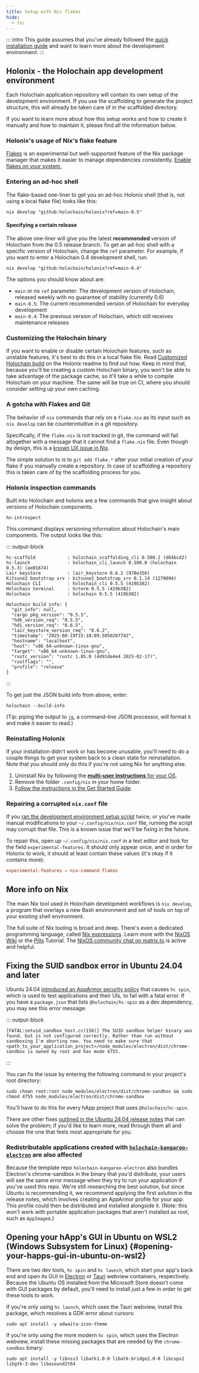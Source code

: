 ```yaml
---
title: Setup with Nix flakes
hide:
  - toc
---
```


::: intro
This guide assumes that you've already followed the [quick installation guide](/get-started/) and want to learn more about the development environment.
:::

## Holonix - the Holochain app development environment

Each Holochain application repository will contain its own setup of the development environment.
If you use the scaffolding to generate the project structure, this will already be taken care of in the scaffolded directory.

If you want to learn more about how this setup works and how to create it manually and how to maintain it, please find all the information below.

### Holonix's usage of Nix's flake feature

[Flakes](https://wiki.nixos.org/wiki/Flakes) is an experimental but well-supported feature of the Nix package manager that makes it easier to manage dependencies consistently. [Enable flakes on your system.](https://wiki.nixos.org/wiki/Flakes#Enabling_flakes_temporarily)

### Entering an ad-hoc shell

The flake-based one-liner to get you an ad-hoc Holonix shell (that is, not using a local flake file) looks like this:

<!-- TODO(upgrade): change following version number -->

```shell
nix develop "github:holochain/holonix?ref=main-0.5"
```

#### Specifying a certain release

<!-- TODO(upgrade): change following version numbers -->

The above one-liner will give you the latest **recommended** version of Holochain from the 0.5 release branch. To get an ad-hoc shell with a specific version of Holochain, change the `ref` parameter. For example, if you want to enter a Holochain 0.4 development shell, run:

```shell
nix develop "github:holochain/holonix?ref=main-0.4"
```

The options you should know about are:

* `main` or no `ref` parameter: The development version of Holochain, released weekly with no guarantee of stability (currently 0.6)
* `main-0.5`: The current recommended version of Holochain for everyday development
* `main-0.4`: The previous version of Holochain, which still receives maintenance releases

### Customizing the Holochain binary

If you want to enable or disable certain Holochain features, such as unstable features, it's best to do this in a local flake file. Read [Customized Holochain build](https://github.com/holochain/holonix?tab=readme-ov-file#customized-holochain-build) on the Holonix readme to find out how. Keep in mind that, because you'll be creating a custom Holochain binary, you won't be able to take advantage of the package cache, so it'll take a while to compile Holochain on your machine. The same will be true on CI, where you should consider setting up your own caching.

### A gotcha with Flakes and Git

The behavior of `nix` commands that rely on a `flake.nix` as its input such as `nix develop` can be counterintuitive in a git repository.

Specifically, if the `flake.nix` is not tracked in git, the command will fail altogether with a message that it cannot find a `flake.nix` file. Even though by design, this is a [known UX issue in Nix](https://github.com/NixOS/nix/issues/6642).

The simple solution to is to `git add flake.*` after your initial creation of your flake if you manually create a repository. In case of scaffolding a repository this is taken care of by the scaffolding process for you.

### Holonix inspection commands

Built into Holochain and holonix are a few commands that give insight about versions of Holochain components.

```shell
hn-introspect
```

This command displays versioning information about Holochain's main components. The output looks like this:

<!-- TODO(upgrade): change following version numbers -->

::: output-block
```text
hc-scaffold            : holochain_scaffolding_cli 0.500.2 (d64bcd2)
hc-launch              : holochain_cli_launch 0.500.0 (holochain 0.5.3) (ae01674)
Lair keystore          : lair_keystore 0.6.2 (978e356)
Kitsune2 bootstrap srv : kitsune2_bootstrap_srv 0.1.14 (1279094)
Holochain CLI          : holochain_cli 0.5.5 (419b382)
Holochain terminal     : hcterm 0.5.5 (419b382)
Holochain              : holochain 0.5.5 (419b382)

Holochain build info: {
  "git_info": null,
  "cargo_pkg_version": "0.5.5",
  "hdk_version_req": "0.5.5",
  "hdi_version_req": "0.6.5",
  "lair_keystore_version_req": "0.6.2",
  "timestamp": "2025-08-19T15:18:09.505020774Z",
  "hostname": "localhost",
  "host": "x86_64-unknown-linux-gnu",
  "target": "x86_64-unknown-linux-gnu",
  "rustc_version": "rustc 1.85.0 (4d91de4e4 2025-02-17)",
  "rustflags": "",
  "profile": "release"
}
```
:::

To get just the JSON build info from above, enter:

```shell
holochain --build-info
```

(Tip: piping the output to [`jq`](https://jqlang.org/), a command-line JSON processor, will format it and make it easier to read.)

### Reinstalling Holonix

If your installation didn't work or has become unusable, you'll need to do a couple things to get your system back to a clean state for reinstallation. Note that you should only do this if you're not using Nix for anything else.

1. Uninstall Nix by following the [**multi-user instructions** for your OS](https://nix.dev/manual/nix/2.32/installation/uninstall.html#multi-user).
2. Remove the folder `.config/nix` in your home folder.
3. [Follow the instructions in the Get Started Guide](/get-started/#2-3-set-up-development-environment).

### Repairing a corrupted `nix.conf` file

If you [ran the development environment setup script](/get-started/#2-3-set-up-development-environment) twice, or you've made manual modifications to your `~/.config/nix/nix.conf` file, running the script may corrupt that file. This is a known issue that we'll be fixing in the future. <!-- TODO: remove this when https://github.com/holochain/holochain/issues/5365 is resolved -->

To repair this, open up `~/.config/nix/nix.conf` in a text editor and look for the field `experimental-features`. It should only appear once, and in order for Holonix to work, it should at least contain these values (it's okay if it contains more):

```toml
experimental-features = nix-command flakes
```

## More info on Nix

The main Nix tool used in Holochain development workflows is `nix develop`, a program that overlays a new Bash environment and set of tools on top of your existing shell environment.

The full suite of Nix tooling is broad and deep. There's even a dedicated programming language, called [Nix expressions](https://nix.dev/manual/nix/stable/#functional-package-language). Learn more with the [NixOS Wiki](https://wiki.nixos.org/wiki/Main_Page) or the [Pills](https://nixos.org/nixos/nix-pills/) Tutorial. The [NixOS community chat on matrix.to](https://matrix.to/#/#community:nixos.org) is active and helpful.

## Fixing the SUID sandbox error in Ubuntu 24.04 and later

Ubuntu 24.04 [introduced an AppArmor security policy](https://discourse.ubuntu.com/t/ubuntu-24-04-lts-noble-numbat-release-notes/39890#p-99950-unprivileged-user-namespace-restrictions-15) that causes `hc spin`, which is used to test applications and their UIs, to fail with a fatal error. If you have a `package.json` that lists `@holochain/hc-spin` as a dev dependency, you may see this error message:

::: output-block
```
[FATAL:setuid_sandbox_host.cc(158)] The SUID sandbox helper binary was found, but is not configured correctly. Rather than run without sandboxing I'm aborting now. You need to make sure that <path_to_your_application_project>/node_modules/electron/dist/chrome-sandbox is owned by root and has mode 4755.
```
:::

You can fix the issue by entering the following command in your project's root directory:

```shell
sudo chown root:root node_modules/electron/dist/chrome-sandbox && sudo chmod 4755 node_modules/electron/dist/chrome-sandbox
```

You'll have to do this for every hApp project that uses `@holochain/hc-spin`.

There are other fixes [outlined in the Ubuntu 24.04 release notes](https://discourse.ubuntu.com/t/ubuntu-24-04-lts-noble-numbat-release-notes/39890#p-99950-unprivileged-user-namespace-restrictions-15) that can solve the problem; if you'd like to learn more, read through them all and choose the one that feels most appropriate for you.

### Redistributable applications created with [`holochain-kangaroo-electron`](https://github.com/holochain/kangaroo-electron) are also affected

Because the template repo `holochain-kangaroo-electron` also bundles Electron's chrome-sandbox in the binary that you'd distribute, your users will see the same error message when they try to run your application if you've used this repo. We're still researching the best solution, but since Ubuntu is recommending it, we recommend applying the first solution in the release notes, which involves creating an AppArmor profile for your app. This profile could then be distributed and installed alongside it. (Note: this won't work with portable application packages that aren't installed as root, such as `AppImage`s.)

## Opening your hApp's GUI in Ubuntu on WSL2 (Windows Subsystem for Linux) {#opening-your-happs-gui-in-ubuntu-on-wsl2}

There are two dev tools, `hc spin` and `hc launch`, which start your app's back end and open its GUI in [Electron](https://www.electronjs.org/) or [Tauri](https://tauri.app/) webview containers, respectively. Because the Ubuntu OS installed from the Microsoft Store doesn't come with GUI packages by default, you'll need to install just a few in order to get these tools to work.

If you're only using `hc launch`, which uses the Tauri webview, install this package, which resolves a GDK error about cursors:

```shell
sudo apt install -y adwaita-icon-theme
```

If you're only using the more modern `hc spin`, which uses the Electron webview, install these missing packages that are needed by the `chrome-sandbox` binary:

```shell
sudo apt install -y libnss3 libatk1.0-0 libatk-bridge2.0-0 libcups2 libgtk-3-dev libasound2t64
```